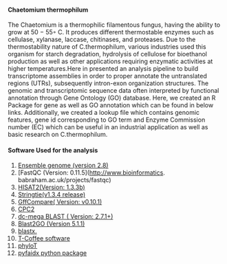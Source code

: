 #### Chaetomium thermophilum 
The Chaetomium is a thermophilic filamentous fungus, having the ability to grow at 50 − 55◦ C. It produces different thermostable enzymes such as cellulase, xylanase, laccase, chitinases, and proteases. Due to the thermostability nature of C.thermophilum, various industries used this organism for starch degradation, hydrolysis of cellulose for bioethanol production as well as other applications requiring enzymatic activities at higher temperatures.Here in presented an analysis pipeline to build transcriptome assemblies in order to proper annotate the untranslated regions (UTRs), subsequently intron-exon organization structures.
The genomic and transcriptomic sequence data often interpreted by functional annotation through Gene Ontology (GO) database. Here, we created an R Package for gene as well as GO annotation which can be found in below links. Additionally, we created a lookup file which contains genomic features, gene id corresponding to GO term and Enzyme Commission number (EC) which can be useful in an industrial application as well as basic research on C.thermophilum.

#### Software Used for the analysis

1. [Ensemble genome (version 2.8)](https://fungi.ensembl.org) 
2. [FastQC  (Version: 0.11.5](http://www.bioinformatics. babraham.ac.uk/projects/fastqc)
3. [HISAT2(Version: 1.3.3b)](http://daehwankimlab.github.io/hisat2/)
4. [Stringtie(v1.3.4 release)](https://ccb.jhu.edu/software/stringtie/)
5. [GffCompare( Version: v0.10.1)](https://ccb.jhu.edu/software/stringtie/gffcompare.shtml)
6. [CPC2](http://cpc2.gao-lab.org/)
7. [dc-mega BLAST ( Version: 2.7.1+)](https://blast.ncbi.nlm.nih.gov/)
8. [Blast2GO (Version 5.1.1)](http://docs.blast2go.com/)
9. [blastx.](https://blast.ncbi.nlm.nih.gov/)
10. [T-Coffee software](http://tcoffee.crg.cat/)
11. [phyloT](https://phylot.biobyte.de/)
12. [pyfaidx python package](https://pypi.org/project/pyfaidx/)

